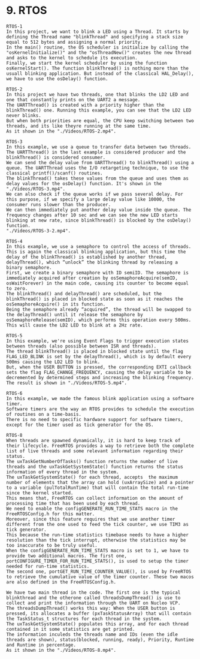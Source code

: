 # 9. RTOS
	
	RTOS-1
	In this project, we want to blink a LED using a Thread. It starts by defining the Thread name "blinkThread" and specifying a stack size equal to 512 bytes and assigning a normal priority.
	In the main() routine, the OS scheduler is initialize by calling the "osKernelInitialize()" and the "osThreadNew()" creates the new thread and asks to the kernel to schedule its execution.
	Finally, we start the kernel scheduler by using the function osKernelStart(). The function blinkThread() is nothing more than the usuall blinking application. But instead of the classical HAL_Delay(),
	we have to use the osDelay() function.
	
	RTOS-2
	In this project we have two threads, one that blinks the LD2 LED and one that constantly prints on the UART2 a message.
	The UARTThread() is created with a priority higher than the blinkThread() one. Running this example, you can see that the LD2 LED never blinks.
	But when both priorities are equal, the CPU keep switching between two threads, and its like theyre running at the same time.
	As it shown in the "./Videos/RTOS-2.mp4".
	
	RTOS-3
	In this example, we use a queue to transfer data between two threads. The UARTThread() in the last example is considered producer and the blinkThread() is considered consumer.
	We can send the delay value from UARTThread() to blinkThread() using a queue. The UARTThread uses the I/O retargeting technique, to use the classical printf()/scanf() routines.
	The blinkThread() takes these values from the queue and uses them as delay values for the osDelay() function. It's shown in the "./Videos/RTOS-3.mp4".
	We can also check if the queue works if we pass several delay. For this purpose, if we specify a large delay value like 10000, the consumer runs slower than the producer.
	We can then immediately put another delay value inside the queue. The frequency changes after 10 sec and we can see the new LED starts blinking at new rate, since blinkThread() is blocked by the osDelay() function.
	"./Videos/RTOS-3-2.mp4".

	RTOS-4
	In this example, we use a semaphore to control the access of threads. 
	This is again the classical blinking application, but this time the delay of the blinkThread() is established by another thread, delayThread(), which “unlock” the blinking thread by releasing a binary semaphore. 
	First, we create a binary semaphore with ID semiID. The semaphore is immediately acquired after creation by osSemaphoreAcquire(semID, osWaitForever) in the main code, causing its counter to become equal to zero.
	The blinkThread() and delayThread() are scheduled, but the blinkThread() is placed in blocked state as soon as it reaches the osSemaphoreAcquire() in its function.
	Being the semaphore already “acquired”, the thread will be swapped to the delayThread() until it release the semaphore by osSemaphoreRelease(semID), which performs this operation every 500ms.
	This will cause the LD2 LED to blink at a 2Hz rate.

	RTOS-5
	In this example, we're using Event Flags to trigger execution states between threads (also possible between ISR and threads).
	The thread blinkThread() is placed in blocked state until the flag FLAG_LED_BLINK is set by the delayThread(), which is by default every 500ms causing the LD2 LED to blink.
	But, when the USER BUTTON is pressed, the corresponding EXTI callback sets the flag FLAG_CHANGE_FREQUENCY, causing the delay variable to be decremented by determined steps and increasing the blinking frequency.
	The result is shown in "./Videos/RTOS-5.mp4".
	
	RTOS-6
	In this example, we made the famous blink application using a software timer.
	Software timers are the way an RTOS provides to schedule the execution of routines on a time-basis.
	There is no need to specific hardware support for software timers, except for the timer used as tick generator for the OS.

	RTOS-8
	When threads are spawned dynamically, it is hard to keep track of their lifecycle. FreeRTOS provides a way to retrieve both the complete list of live threads and some relevant information regarding their status.
	The uxTaskGetNumberOfTasks() function returns the number of live threads and the uxTaskGetSystemState() function returns the status information of every thread in the system.
	The uxTaskGetSystemState() for each thread, accepts  the maximum number of elements that the array can hold (uxArraySize) and a pointer to a variable (pulTotalRunTime) that will contain the total run-time since the kernel started.
	This means that, FreeRTOS can collect information on the amount of processing time that has been used by each thread.
	We need to enable the configGENERATE_RUN_TIME_STATS macro in the FreeRTOSConfig.h for this matter. 
	Moreover, since this feature requires that we use another timer different from the one used to feed the tick counter, we use TIM3 as tick generator.
	This because the run-time statistics timebase needs to have a higher resolution than the tick interrupt, otherwise the statistics may be too inaccurate to be truly useful.
	When the configGENERATE_RUN_TIME_STATS macro is set to 1, we have to provide two additional macros. The first one, portCONFIGURE_TIMER_FOR_RUN_TIME_STATS(), is used to setup the timer needed for run-time statistics. 
	The second one, portGET_RUN_TIME_COUNTER_VALUE(), is used by FreeRTOS to retrieve the cumulative value of the timer counter. These two macos are also defined in the FreeRTOSConfig.h.
	
	We have two main thread in the code. The first one is the typical blinkthread and the otherone called threadsDumpThread() is use to collect and print the information through the UART on Nucleo VCP.
	The threadsDumpThread() works this way: When the USER button is pressed, its allocates a buffer (pxTaskStatusArray) that will contain the TaskStatus_t structures for each thread in the system.
	The uxTaskGetSystemState() populates this array, and for each thread contained in it some statistics are get printed.
	The information inculeds the threads name and IDs (even the idle threads are shown), status(blocked, running, ready), Priority, Runtime and Runtime in percentage. 
	As it shown in the "./Videos/RTOS-8.mp4".









